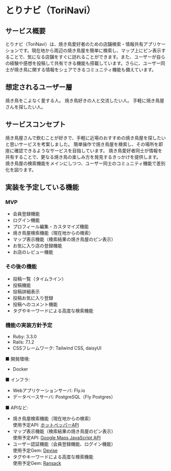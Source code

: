 # とりナビ（ToriNavi）

## サービス概要
とりナビ（ToriNavi）は、焼き鳥愛好者のための店舗検索・情報共有アプリケーションです。現在地から周辺の焼き鳥屋を簡単に検索し、マップ上にピン表示することで、気になる店舗をすぐに訪れることができます。また、ユーザーが自らの経験や感想を投稿して共有できる機能も搭載しています。さらに、ユーザー同士が焼き鳥に関する情報をシェアできるコミュニティ機能も備えています。

## 想定されるユーザー層
焼き鳥をこよなく愛する人。
焼き鳥好きの人と交流したい人。
手軽に焼き鳥屋さんを探したい人。

## サービスコンセプト
焼き鳥屋さんで飲むことが好きで、手軽に近場のおすすめの焼き鳥屋を探したいと思いサービスを考案しました。
簡単操作で焼き鳥屋を検索し、その場所を即座に確認できるようなサービスを目指しています。
焼き鳥愛好者同士が情報を共有することで、更なる焼き鳥の楽しみ方を発見するきっかけを提供します。
焼き鳥屋の検索機能をメインにしつつ、ユーザー同士のコミュニティ機能で差別化を図ります。

## 実装を予定している機能
### MVP
* 会員登録機能
* ログイン機能
* プロフィール編集・カスタマイズ機能
* 焼き鳥屋検索機能（現在地からの検索）
* マップ表示機能（検索結果の焼き鳥屋のピン表示）
* お気に入り店の登録機能
* お店のレビュー機能
### その後の機能
* 投稿一覧（タイムライン）
* 投稿機能
* 投稿詳細表示
* 投稿お気に入り登録
* 投稿へのコメント機能
* タグやキーワードによる高度な検索機能
### 機能の実装方針予定
* Ruby: 3.3.0
* Rails: 7.1.2
* CSSフレームワーク: Tailwind CSS, daisyUI

■ 開発環境: 

* Docker
  
■ インフラ:
 
* Webアプリケーションサーバ: Fly.io
* データベースサーバ: PostgreSQL（Fly Postgres）

■ APIなど:

* 焼き鳥屋検索機能（現在地からの検索）  
  使用予定API: [ホットペッパーAPI](https://webservice.recruit.co.jp/doc/hotpepper/reference.html)
* マップ表示機能（検索結果の焼き鳥屋のピン表示）  
  使用予定API: [Google Maps JavaScript API](https://developers.google.com/maps/documentation/javascript/overview)
* ユーザー認証機能（会員登録機能、ログイン機能）  
  使用予定Gem: [Devise](https://github.com/heartcombo/devise)
* タグやキーワードによる高度な検索機能  
  使用予定Gem: [Ransack](https://github.com/activerecord-hackery/ransack)
